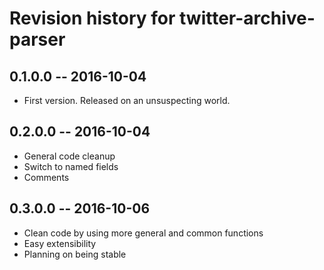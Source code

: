 # Revision history for twitter-archive-parser

## 0.1.0.0  -- 2016-10-04

* First version. Released on an unsuspecting world.

## 0.2.0.0  -- 2016-10-04

* General code cleanup
* Switch to named fields
* Comments

## 0.3.0.0  -- 2016-10-06

* Clean code by using more general and common functions
* Easy extensibility
* Planning on being stable

